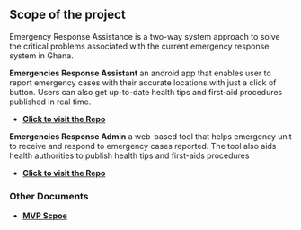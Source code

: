## Scope of the project
Emergency Response Assistance is a two-way system approach to solve the critical problems associated with the current emergency response system in Ghana.  
  
**Emergencies Response Assistant** an android app that enables user to report emergency cases with their accurate locations with just a click of button. Users can also get up-to-date health tips and first-aid procedures published in real time.  
* **[Click to visit the Repo](https://github.com/TEAM-ERA/Emergency-Response-Assistant)** 
  
**Emergencies Response Admin** a web-based tool that helps emergency unit to receive and respond to emergency cases reported. The tool also aids health authorities to publish health tips and first-aids procedures  
* **[Click to visit the Repo](https://github.com/TEAM-ERA/Emergency-Responce-Admin)** 
    
### Other Documents
* **[MVP Scpoe](MVP-Scope.md)** 

